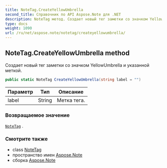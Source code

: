 ```yaml
---
title: NoteTag.CreateYellowUmbrella
second_title: Справочник по API Aspose.Note для .NET
description: NoteTag метод. Создает новый тег заметки со значком YellowUmbrella и указанной меткой.
type: docs
weight: 1090
url: /ru/net/aspose.note/notetag/createyellowumbrella/
---
```

## NoteTag.CreateYellowUmbrella method

Создает новый тег заметки со значком YellowUmbrella и указанной меткой.

```csharp
public static NoteTag CreateYellowUmbrella(string label = "")
```

| Параметр | Тип | Описание |
| --- | --- | --- |
| label | String | Метка тега. |

### Возвращаемое значение

[`NoteTag`](../) .

### Смотрите также

* class [NoteTag](../)
* пространство имен [Aspose.Note](../../notetag/)
* сборка [Aspose.Note](../../../)


